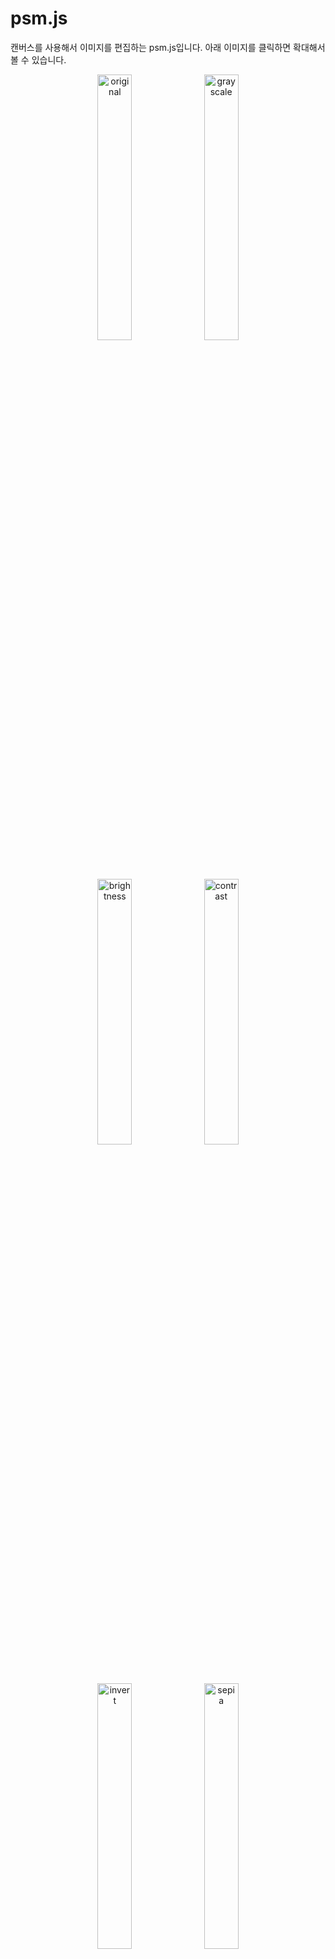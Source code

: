 # psm.js

캔버스를 사용해서 이미지를 편집하는 psm.js입니다. 아래 이미지를 클릭하면 확대해서 볼 수 있습니다.

<div align="center" width="100%">
  <img src="https://user-images.githubusercontent.com/78482307/156517786-2a2f0174-2b1c-47df-a8d6-9d3c51330c49.jpg" alt="original" title="original" width="33%"/>
  <img src="https://user-images.githubusercontent.com/78482307/156517984-82318953-722b-4118-b1c3-4c513481fda8.jpg" alt="grayscale" title="grayscale" width="33%"/>
  <img src="https://user-images.githubusercontent.com/78482307/156517999-e0417bb8-46dd-4105-92b7-892465bde7d1.jpg" alt="brightness" title="brightness" width="33%"/>
  <img src="https://user-images.githubusercontent.com/78482307/156518013-4d1a87ec-f12c-4b0b-8414-36eeff34c1cb.jpg" alt="contrast" title="contrast" width="33%"/>
  <img src="https://user-images.githubusercontent.com/78482307/156518025-3c5743c4-e2ce-4fd1-a8eb-d1667d933f22.jpg" alt="invert" title="invert" width="33%"/>
  <img src="https://user-images.githubusercontent.com/78482307/156518045-4f04086a-1c40-4c12-9532-1a9a2e0dc804.jpg" alt="sepia" title="sepia" width="33%"/>
  <img src="https://user-images.githubusercontent.com/78482307/156518076-c71cb63c-7002-4c26-91e7-6022017779f2.jpg" alt="binary" title="binary" width="33%"/>
  <img src="https://user-images.githubusercontent.com/78482307/156518131-4aa91f3f-51d6-4927-b5df-8645c8d99ec0.jpg" alt="saturation-blue-50" title="saturation" width="33%"/>
  <img src="https://user-images.githubusercontent.com/78482307/156518170-0434c1c9-4be0-4506-b91a-5dade56d41ed.jpg" alt="blur-10" title="blur" width="33%"/>
  <img src="https://user-images.githubusercontent.com/78482307/156518177-f47a95bc-9dbb-41ee-b659-8d8109d9c6e2.jpg" alt="alpha" title="alpha" width="33%"/>
  <img src="https://user-images.githubusercontent.com/78482307/156518191-4f730264-225f-462a-aa29-79be34e97137.jpg" alt="edge-detection" title="edge-detection" width="33%"/>
  <img src="https://user-images.githubusercontent.com/78482307/156518200-ac886cf6-e3d7-4ccb-8d2f-1d159face409.jpg" alt="emboss-image" title="emboss-image" width="33%"/>
  <img src="https://user-images.githubusercontent.com/78482307/156518210-7dc160bc-eaf3-4c5d-99dc-dda92488b3bc.jpg" alt="gaussian-blur" title="gaussian-blur" width="33%"/>
  <img src="https://user-images.githubusercontent.com/78482307/156518222-32089ff5-6853-4218-8154-33938defe5f5.jpg" alt="sharpen" title="sharpen" width="33%"/>
  <img src="https://user-images.githubusercontent.com/78482307/156518227-4ee9f4d0-6d0f-4b33-aa43-b0697d60e2e5.jpg" alt="sobel" title="sobel" width="33%"/>
</div>



## 사용방법

```javascript
  var filter = new psm.Filter()

  filter.env({
      link: document.querySelector('img')
  })

  filter.set('grayscale')
  filter.apply().then(function(url){
      filter.link.src = url
  })
```



## 예제 파일

파일을 다운로드하고 example 폴더에 가면 아래 예제가 들어 있습니다. 

![000](https://user-images.githubusercontent.com/78482307/156521843-f704ee86-f0b6-475b-a7b8-9b1bde5db983.png)

